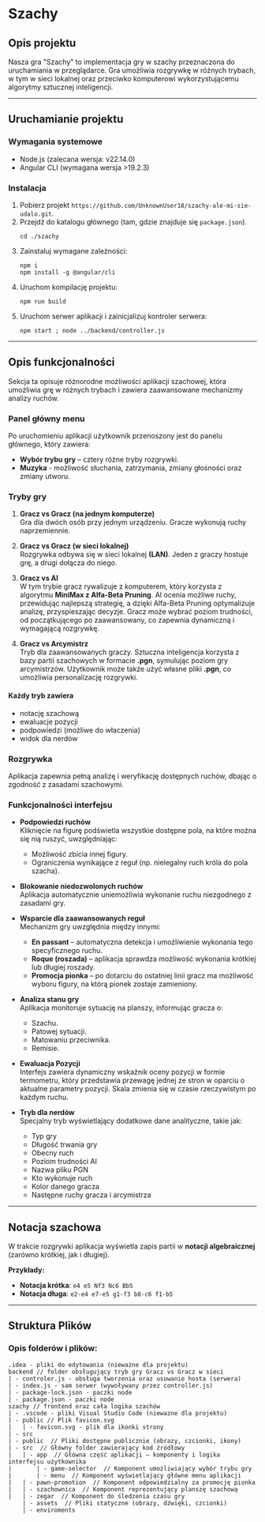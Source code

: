 
# Szachy 

## Opis projektu
Nasza gra "Szachy" to implementacja gry w szachy przeznaczona do uruchamiania w przeglądarce. Gra umożliwia rozgrywkę w różnych trybach, w tym w sieci lokalnej oraz przeciwko komputerowi wykorzystującemu algorytmy sztucznej inteligencji.

---

## Uruchamianie projektu

### Wymagania systemowe
- Node.js (zalecana wersja: v22.14.0)
- Angular CLI (wymagana wersja >19.2.3)

### Instalacja
1. Pobierz projekt `https://github.com/UnknownUser18/szachy-ale-mi-sie-udalo.git`.
2. Przejdź do katalogu głównego (tam, gdzie znajduje się `package.json`).
	```
	cd ./szachy
	```
3. Zainstaluj wymagane zależności:
    ```
    npm i
    npm install -g @angular/cli
    ```
4. Uruchom kompilację projektu:
    ```
    npm run build
    ```
5. Uruchom serwer aplikacji i zainicjalizuj kontroler serwera:
    ```
    npm start ; node ../backend/controller.js
    ```
---
## Opis funkcjonalności

Sekcja ta opisuje różnorodne możliwości aplikacji szachowej, która umożliwia grę w różnych trybach i zawiera zaawansowane mechanizmy analizy ruchów.

### Panel główny menu
Po uruchomieniu aplikacji użytkownik przenoszony jest do panelu głównego, który zawiera:
- **Wybór trybu gry** – cztery różne tryby rozgrywki.
- **Muzyka** - możliwość słuchania, zatrzymania, zmiany głośności oraz zmiany utworu.

### Tryby gry

1. **Gracz vs Gracz (na jednym komputerze)**  
   Gra dla dwóch osób przy jednym urządzeniu. Gracze wykonują ruchy naprzemiennie.

2. **Gracz vs Gracz (w sieci lokalnej)**  
   Rozgrywka odbywa się w sieci lokalnej **(LAN)**. Jeden z graczy hostuje grę, a drugi dołącza do niego.

3. **Gracz vs AI**  
   W tym trybie gracz rywalizuje z komputerem, który korzysta z algorytmu **MiniMax z Alfa-Beta Pruning**. AI ocenia możliwe ruchy, przewidując najlepszą strategię, a dzięki Alfa-Beta Pruning optymalizuje analizę, przyspieszając decyzje. Gracz może wybrać poziom trudności, od początkującego po zaawansowany, co zapewnia dynamiczną i wymagającą rozgrywkę.

4. **Gracz vs Arcymistrz**  
   Tryb dla zaawansowanych graczy. Sztuczna inteligencja korzysta z bazy partii szachowych w formacie **.pgn**, symulując poziom gry arcymistrzów. Użytkownik może także użyć własne pliki **.pgn**, co umożliwia personalizację rozgrywki.
  #### Każdy tryb zawiera
  
  - notację szachową
  - ewaluacje pozycji
  - podpowiedzi (możliwe do właczenia)
  - widok dla nerdów
    
### Rozgrywka


Aplikacja zapewnia pełną analizę i weryfikację dostępnych ruchów, dbając o zgodność z zasadami szachowymi.

### Funkcjonalności interfejsu

- **Podpowiedzi ruchów**  
  Kliknięcie na figurę podświetla wszystkie dostępne pola, na które można się nią ruszyć, uwzględniając:
  - Możliwość zbicia innej figury.
  - Ograniczenia wynikające z reguł (np. nielegalny ruch króla do pola szacha).

- **Blokowanie niedozwolonych ruchów**  
  Aplikacja automatycznie uniemożliwia wykonanie ruchu niezgodnego z zasadami gry.

- **Wsparcie dla zaawansowanych reguł**  
  Mechanizm gry uwzględnia między innymi:
  - **En passant** – automatyczna detekcja i umożliwienie wykonania tego specyficznego ruchu.
  - **Roque (roszada)** – aplikacja sprawdza możliwość wykonania krótkiej lub długiej roszady.
  - **Promocja pionka** – po dotarciu do ostatniej linii gracz ma możliwość wyboru figury, na którą pionek zostaje zamieniony.

- **Analiza stanu gry**  
  Aplikacja monitoruje sytuację na planszy, informując gracza o:
  - Szachu.
  - Patowej sytuacji.
  - Matowaniu przeciwnika.
  - Remisie.

- **Ewaluacja Pozycji**  
  Interfejs zawiera dynamiczny wskaźnik oceny pozycji w formie termometru, który przedstawia przewagę jednej ze stron w oparciu o aktualne parametry pozycji. 
  Skala zmienia się w czasie rzeczywistym po każdym ruchu.
 
- **Tryb dla nerdów**  
 Specjalny tryb wyświetlający dodatkowe dane analityczne, takie jak:	
	- Typ gry  
	- Długość trwania gry  
	- Obecny ruch  
	- Poziom trudności AI  
	- Nazwa pliku PGN  
	- Kto wykonuje ruch  
	- Kolor danego gracza  
	- Następne ruchy gracza i arcymistrza  
  
---

## Notacja szachowa

W trakcie rozgrywki aplikacja wyświetla zapis partii w **notacji algebraicznej** (zarówno krótkiej, jak i długiej).  

**Przykłady:**
- **Notacja krótka**: `e4 e5 Nf3 Nc6 Bb5`
- **Notacja długa**: `e2-e4 e7-e5 g1-f3 b8-c6 f1-b5`

---

## Struktura Plików


### Opis folderów i plików:

```
.idea - pliki do edytowania (nieważne dla projektu)
backend // folder obsługujący tryb gry Gracz vs Gracz w sieci
| - controler.js - obsługa tworzenia oraz usuwanie hosta (serwera)
| - index.js - sam serwer (wywoływany przez controller.js) 
| - package-lock.json - paczki node
| - package.json - paczki node
szachy // frontend oraz cała logika szachów
| - .vscode - pliki Visual Studio Code (niewazne dla projektu)
| - public // Plik favicon.svg
|   | - favicon.svg - plik dla ikonki strony
| - src
| - public  // Pliki dostępne publicznie (obrazy, czcionki, ikony)
| - src  // Główny folder zawierający kod źródłowy
|   | - app  // Główna część aplikacji – komponenty i logika interfejsu użytkownika
|   	| - game-selector  // Komponent umożliwiający wybór trybu gry
|   	| - menu  // Komponent wyświetlający główne menu aplikacji
|	| - pawn-promotion  // Komponent odpowiedzialny za promocję pionka
|	| - szachownica  // Komponent reprezentujący planszę szachową
|	| - zegar  // Komponent do śledzenia czasu gry
    | - assets  // Pliki statyczne (obrazy, dźwięki, czcionki)
    | - enviroments
```
